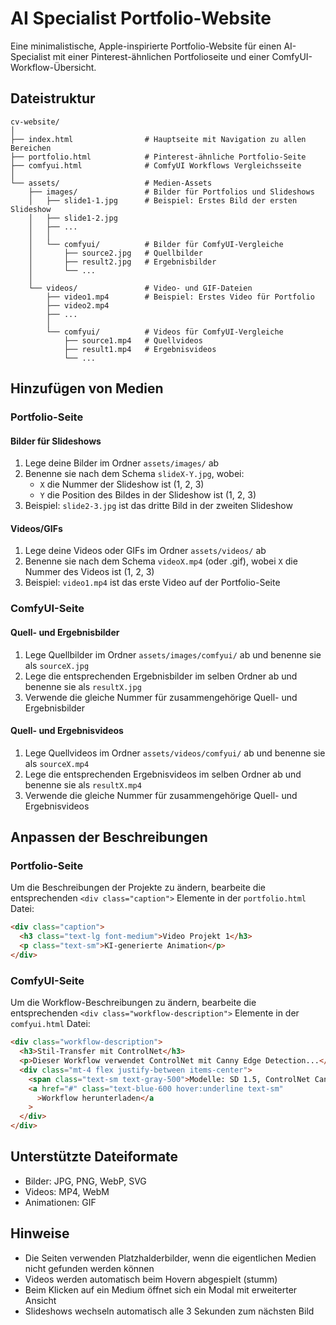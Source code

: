 # AI Specialist Portfolio-Website

Eine minimalistische, Apple-inspirierte Portfolio-Website für einen AI-Specialist mit einer Pinterest-ähnlichen Portfolioseite und einer ComfyUI-Workflow-Übersicht.

## Dateistruktur

```
cv-website/
│
├── index.html                # Hauptseite mit Navigation zu allen Bereichen
├── portfolio.html            # Pinterest-ähnliche Portfolio-Seite
├── comfyui.html              # ComfyUI Workflows Vergleichsseite
│
└── assets/                   # Medien-Assets
    ├── images/               # Bilder für Portfolios und Slideshows
    │   ├── slide1-1.jpg      # Beispiel: Erstes Bild der ersten Slideshow
    │   ├── slide1-2.jpg
    │   ├── ...
    │   │
    │   └── comfyui/          # Bilder für ComfyUI-Vergleiche
    │       ├── source2.jpg   # Quellbilder
    │       ├── result2.jpg   # Ergebnisbilder
    │       └── ...
    │
    └── videos/               # Video- und GIF-Dateien
        ├── video1.mp4        # Beispiel: Erstes Video für Portfolio
        ├── video2.mp4
        ├── ...
        │
        └── comfyui/          # Videos für ComfyUI-Vergleiche
            ├── source1.mp4   # Quellvideos
            ├── result1.mp4   # Ergebnisvideos
            └── ...
```

## Hinzufügen von Medien

### Portfolio-Seite

#### Bilder für Slideshows

1. Lege deine Bilder im Ordner `assets/images/` ab
2. Benenne sie nach dem Schema `slideX-Y.jpg`, wobei:
   - `X` die Nummer der Slideshow ist (1, 2, 3)
   - `Y` die Position des Bildes in der Slideshow ist (1, 2, 3)
3. Beispiel: `slide2-3.jpg` ist das dritte Bild in der zweiten Slideshow

#### Videos/GIFs

1. Lege deine Videos oder GIFs im Ordner `assets/videos/` ab
2. Benenne sie nach dem Schema `videoX.mp4` (oder .gif), wobei `X` die Nummer des Videos ist (1, 2, 3)
3. Beispiel: `video1.mp4` ist das erste Video auf der Portfolio-Seite

### ComfyUI-Seite

#### Quell- und Ergebnisbilder

1. Lege Quellbilder im Ordner `assets/images/comfyui/` ab und benenne sie als `sourceX.jpg`
2. Lege die entsprechenden Ergebnisbilder im selben Ordner ab und benenne sie als `resultX.jpg`
3. Verwende die gleiche Nummer für zusammengehörige Quell- und Ergebnisbilder

#### Quell- und Ergebnisvideos

1. Lege Quellvideos im Ordner `assets/videos/comfyui/` ab und benenne sie als `sourceX.mp4`
2. Lege die entsprechenden Ergebnisvideos im selben Ordner ab und benenne sie als `resultX.mp4`
3. Verwende die gleiche Nummer für zusammengehörige Quell- und Ergebnisvideos

## Anpassen der Beschreibungen

### Portfolio-Seite

Um die Beschreibungen der Projekte zu ändern, bearbeite die entsprechenden `<div class="caption">` Elemente in der `portfolio.html` Datei:

```html
<div class="caption">
  <h3 class="text-lg font-medium">Video Projekt 1</h3>
  <p class="text-sm">KI-generierte Animation</p>
</div>
```

### ComfyUI-Seite

Um die Workflow-Beschreibungen zu ändern, bearbeite die entsprechenden `<div class="workflow-description">` Elemente in der `comfyui.html` Datei:

```html
<div class="workflow-description">
  <h3>Stil-Transfer mit ControlNet</h3>
  <p>Dieser Workflow verwendet ControlNet mit Canny Edge Detection...</p>
  <div class="mt-4 flex justify-between items-center">
    <span class="text-sm text-gray-500">Modelle: SD 1.5, ControlNet Canny</span>
    <a href="#" class="text-blue-600 hover:underline text-sm"
      >Workflow herunterladen</a
    >
  </div>
</div>
```

## Unterstützte Dateiformate

- Bilder: JPG, PNG, WebP, SVG
- Videos: MP4, WebM
- Animationen: GIF

## Hinweise

- Die Seiten verwenden Platzhalderbilder, wenn die eigentlichen Medien nicht gefunden werden können
- Videos werden automatisch beim Hovern abgespielt (stumm)
- Beim Klicken auf ein Medium öffnet sich ein Modal mit erweiterter Ansicht
- Slideshows wechseln automatisch alle 3 Sekunden zum nächsten Bild
